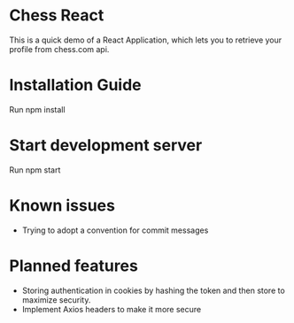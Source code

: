 # Chess React
This is a quick demo of a React Application, which lets you to retrieve your profile from chess.com api.

# Installation Guide
Run npm install

# Start development server
Run npm start

# Known issues
- Trying to adopt a convention for commit messages

# Planned features
- Storing authentication in cookies by hashing the token and then store to maximize security.
- Implement Axios headers to make it more secure
